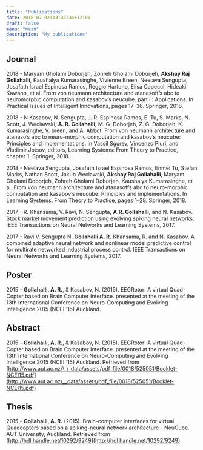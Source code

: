 ```yaml
---
title: "Publications"
date: 2018-07-02T13:38:34+12:00
draft: false
menu: "main"
description: "My publications"
---
```


## Journal

2018 - Maryam Gholami Doborjeh, Zohreh Gholami Doborjeh, **Akshay Raj Gollahalli**, Kaushalya Kumarasinghe, Vivienne Breen, Neelava Sengupta, Josafath Israel Espinosa Ramos, Reggio Hartono, Elisa Capecci, Hideaki Kawano, et al. From von neumann architecture and atanasoff’s abc to neuromorphic computation and kasabov’s neucube. part ii: Applications. In Practical Issues of Intelligent Innovations, pages 17–36. Springer, 2018.

2018 - N Kasabov, N. Sengupta, J. R. Espinosa Ramos, E. Tu, S. Marks, N. Scott, J. Weclawski, **A. R. Gollahalli**, M. G. Doborjeh, Z. G. Doborjeh, K. Kumarasinghe, V. breen, and A. Abbot. From von neumann architecture and atanaso’s abc to neuro-morphic computation and kasabov’s neucube: Principles and implementations. In Vassil Sgurev, Vincenzo Piuri, and Vladimir Jotsov, editors, Learning Systems: From Theory to Practice, chapter 1. Springer, 2018.

2018 - Neelava Sengupta, Josafath Israel Espinosa Ramos, Enmei Tu, Stefan Marks, Nathan Scott, Jakub Weclawski, **Akshay Raj Gollahalli**, Maryam Gholami Doborjeh, Zohreh Gholami Doborjeh, Kaushalya Kumarasinghe, et al. From von neumann architecture and atanasoffs abc to neuro-morphic computation and kasabov’s neucube: Principles and implementations. In Learning Systems: From Theory to Practice, pages 1–28. Springer, 2018.

2017 - R. Khansama, V. Ravi, N. Sengupta, **A.R. Gollahalli**, and N. Kasabov. Stock market movement prediction using evolving spiking neural networks. IEEE Transactions on Neural Networks and Learning Systems, 2017.

2017 - Ravi V. Sengupta N. **Gollahalli A. R.** Khansama, R. and N. Kasabov. A combined adaptive neural network and nonlinear model predictive control for multirate networked industrial process control. IEEE Transactions on Neural Networks and Learning Systems, 2017.

## Poster

2015 - **Gollahalli, A. R.**, & Kasabov, N. (2015). EEGRotor: A virtual Quad-Copter based on Brain Computer Interface. presented at the meeting of the 13th International Conference on Neuro-Computing and Evolving Intelligence 2015 (NCEI ‘15) Auckland.

## Abstract

2015 - **Gollahalli, A. R.**, & Kasabov, N. (2015). EEGRotor: A virtual Quad-Copter based on Brain Computer Interface. presented at the meeting of the 13th International Conference on Neuro-Computing and Evolving Intelligence 2015 (NCEI ‘15) Auckland. Retrieved from [http://www.aut.ac.nz/\_\_data/assets/pdf_file/0018/525051/Booklet-NCEI15.pdf](http://www.aut.ac.nz/__data/assets/pdf_file/0018/525051/Booklet-NCEI15.pdf)

## Thesis

2015 - **Gollahalli, A. R.** (2015). Brain-computer interfaces for virtual Quadcopters based on a spiking-neural network architecture - NeuCube. AUT University, Auckland. Retrieved from [http://hdl.handle.net/10292/9249](http://hdl.handle.net/10292/9249)
